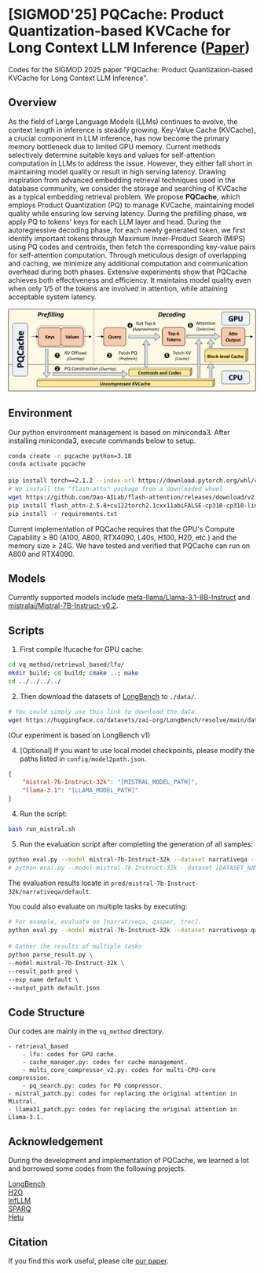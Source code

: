 # [SIGMOD'25] PQCache: Product Quantization-based KVCache for Long Context LLM Inference ([Paper](https://arxiv.org/abs/2407.12820))

Codes for the SIGMOD 2025 paper "PQCache: Product Quantization-based KVCache for Long Context LLM Inference".


## Overview


As the field of Large Language Models (LLMs) continues to evolve, the context length in inference is steadily growing.
Key-Value Cache (KVCache), a crucial component in LLM inference, has now become the primary memory bottleneck due to limited GPU memory. 
Current methods selectively determine suitable keys and values for self-attention computation in LLMs to address the issue.
However, they either fall short in maintaining model quality or result in high serving latency.
Drawing inspiration from advanced embedding retrieval techniques used in the database community, we consider the storage and searching of KVCache as a typical embedding retrieval problem.
We propose **PQCache**, which employs Product Quantization (PQ) to manage KVCache, maintaining model quality while ensuring low serving latency.
During the prefilling phase, we apply PQ to tokens' keys for each LLM layer and head.
During the autoregressive decoding phase, for each newly generated token, we first identify important tokens through Maximum Inner-Product Search (MIPS) using PQ codes and centroids, then fetch the corresponding key-value pairs for self-attention computation.
Through meticulous design of overlapping and caching, we minimize any additional computation and communication overhead during both phases.
Extensive experiments show that PQCache achieves both effectiveness and efficiency. It maintains model quality even when only 1/5 of the tokens are involved in attention, while attaining acceptable system latency.

![PQCache](./pqcache.png)

## Environment
Our python environment management is based on miniconda3. After installing miniconda3, execute commands below to setup.
```bash
conda create -n pqcache python=3.10
conda activate pqcache

pip install torch==2.1.2 --index-url https://download.pytorch.org/whl/cu121
# We install the "flash-attn" package from a downloaded wheel
wget https://github.com/Dao-AILab/flash-attention/releases/download/v2.5.8/flash_attn-2.5.8+cu122torch2.1cxx11abiFALSE-cp310-cp310-linux_x86_64.whl
pip install flash_attn-2.5.8+cu122torch2.1cxx11abiFALSE-cp310-cp310-linux_x86_64.whl
pip install -r requirements.txt
```
Current implementation of PQCache requires that the GPU's Compute Capability $\ge$ 80 (A100, A800, RTX4090, L40s, H100, H20, etc.) and the memory size $\ge$ 24G. We have tested and verified that PQCache can run on A800 and RTX4090.

## Models
Currently supported models include [meta-llama/Llama-3.1-8B-Instruct](https://huggingface.co/meta-llama/Llama-3.1-8B-Instruct) and [mistralai/Mistral-7B-Instruct-v0.2](https://huggingface.co/mistralai/Mistral-7B-Instruct-v0.2).

## Scripts

1. First compile lfucache for GPU cache:
```bash
cd vq_method/retrieval_based/lfu/
mkdir build; cd build; cmake ..; make
cd ../../../../
```

2. Then download the datasets of [LongBench](https://github.com/THUDM/LongBench) to `./data/`.
```bash
# You could simply use this link to download the data.
wget https://huggingface.co/datasets/zai-org/LongBench/resolve/main/data.zip?download=true
```
(Our experiment is based on LongBench v1)

4. [Optional] If you want to use local model checkpoints, please modify the paths listed in `config/model2path.json`.
```json
{
    "mistral-7b-Instruct-32k": "[MISTRAL_MODEL_PATH]",
    "llama-3.1": "[LLAMA_MODEL_PATH]"
}
```

4. Run the script:
```bash
bash run_mistral.sh
```

5. Run the evaluation script after completing the generation of all samples:
```bash
python eval.py --model mistral-7b-Instruct-32k --dataset narrativeqa --exp_name default
# python eval.py --model mistral-7b-Instruct-32k --dataset [DATASET_NAMES,] --exp_name [EXP_NAME]
```
The evaluation results locate in `pred/mistral-7b-Instruct-32k/narrativeqa/default`.

You could also evaluate on multiple tasks by executing:
```bash
# For example, evaluate on [narrativeqa, qasper, trec].
python eval.py --model mistral-7b-Instruct-32k --dataset narrativeqa qasper trec --exp_name default

# Gather the results of multiple tasks
python parse_result.py \
--model mistral-7b-Instruct-32k \
--result_path pred \
--exp_name default \
--output_path default.json
```
## Code Structure

Our codes are mainly in the `vq_method` directory.
```
- retrieval_based
    - lfu: codes for GPU cache.
    - cache_manager.py: codes for cache management.
    - multi_core_compressor_v2.py: codes for multi-CPU-core compression.
    - pq_search.py: codes for PQ compressor.
- mistral_patch.py: codes for replacing the original attention in Mistral.
- llama31_patch.py: codes for replacing the original attention in Llama-3.1.
```


## Acknowledgement
During the development and implementation of PQCache, we learned a lot and borrowed some codes from the following projects.

[LongBench](https://github.com/THUDM/LongBench)  
[H2O](https://github.com/FMInference/H2O)  
[InfLLM](https://github.com/thunlp/InfLLM)  
[SPARQ](https://github.com/graphcore-research/llm-inference-research/tree/2024-01-paper)  
[Hetu](https://github.com/PKU-DAIR/Hetu)

## Citation
If you find this work useful, please cite [our paper](https://arxiv.org/abs/2407.12820).
